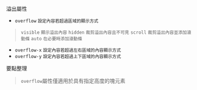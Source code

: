 溢出屬性
- `overflow` <small>設定內容若超過區域的顯示方式</small>

>`visible` <small>顯示溢出內容</small>
>`hidden` <small>裁剪溢出內容且不可見</small>
>`scroll` <small>裁剪溢出內容並添加滾動條</small>
>`auto` <small>在必要時添加滾動條</small>
- `overflow-x` <small>設定內容若超過左右區域的內容顯示方式</small>
- `overflow-y` <small>設定內容若超過上下區域的內容顯示方式</small>

要點整理
>`overflow`屬性僅適用於具有指定高度的塊元素